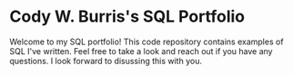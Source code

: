 # Cody W. Burris's SQL Portfolio

Welcome to my SQL portfolio! This code repository contains examples of SQL I've written. Feel free to take a look and reach out if you have any questions. I look forward to disussing this with you. 
